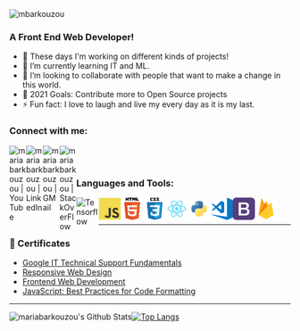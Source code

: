      
     
 <img src="https://drive.google.com/file/d/1t9NGFYgUsZFFr3jhWfnCWxM_dxGoEQs8/view?usp=sharing" alt="mbarkouzou" />


### A Front End Web Developer!
- 🔭 These days I'm working on different kinds of projects!
- 🌱 I’m currently learning IT and ML.
- 👯 I’m looking to collaborate with people that want to make a change in this world.
- 🥅 2021 Goals: Contribute more to Open Source projects
- ⚡ Fun fact: I love to laugh and live my every day as it is my last.

### Connect with me:

[<img align="left" alt="mariabarkouzou | YouTube" width="30px" src="https://image.flaticon.com/icons/png/512/1384/1384060.png" />][youtube]
[<img align="left" alt="mariabarkouzou | LinkedIn" width="30px" src="https://image.flaticon.com/icons/png/512/174/174857.png" />][linkedin]
<a href="mailto:mbarkouzou@gmail.com"><img align="left" alt="mariabarkouzou | GMail" width="30px" src="https://image.flaticon.com/icons/png/512/732/732200.png" />
[<img align="left" alt="mariabarkouzou | StackOverFlow" width="30px" src="https://image.flaticon.com/icons/png/512/2111/2111628.png" />][stackoverflow]

<br />
<br />

### Languages and Tools:


[<img align="left" alt="Tensorflow" width="40px" src="https://upload.wikimedia.org/wikipedia/commons/thumb/2/2d/Tensorflow_logo.svg/1200px-Tensorflow_logo.svg.png"/>][github]
[<img align="left" alt="JavaScript" width="40px" src="https://github.com/devicons/devicon/blob/master/icons/javascript/javascript-original.svg"/>][github]
[<img align="left" alt="HTML5" width="40px" src="https://raw.githubusercontent.com/github/explore/80688e429a7d4ef2fca1e82350fe8e3517d3494d/topics/html/html.png"/>][github]
[<img align="left" alt="CSS" width="40px" src="https://raw.githubusercontent.com/github/explore/80688e429a7d4ef2fca1e82350fe8e3517d3494d/topics/css/css.png"/>][github]
[<img align="left" alt="React" width="40px" src="https://raw.githubusercontent.com/github/explore/80688e429a7d4ef2fca1e82350fe8e3517d3494d/topics/react/react.png"/>][github]
[<img align="left" alt="Python" width="40px" src="https://raw.githubusercontent.com/github/explore/80688e429a7d4ef2fca1e82350fe8e3517d3494d/topics/python/python.png"/>][github]
[<img align="left" alt="VS Code" src="https://raw.githubusercontent.com/github/explore/80688e429a7d4ef2fca1e82350fe8e3517d3494d/topics/visual-studio-code/visual-studio-code.png" width="40px"/>][github]
[<img align="left" alt="Bootstrap" width="40px" src="https://raw.githubusercontent.com/github/explore/80688e429a7d4ef2fca1e82350fe8e3517d3494d/topics/bootstrap/bootstrap.png"/>][github]
[<img align="left" alt="Firebase" width="40px" src="https://raw.githubusercontent.com/github/explore/80688e429a7d4ef2fca1e82350fe8e3517d3494d/topics/firebase/firebase.png"/>][github]
     
     
<br />
<br />

---


### 📜 Certificates

- [Google IT Technical Support Fundamentals](https://www.coursera.org/account/accomplishments/certificate/E63W38CRHTPT)
- [Responsive Web Design](https://www.freecodecamp.org/certification/mariabarkouzou/responsive-web-design)
- [Frontend Web Development](https://drive.google.com/file/d/1SAftTAIKS8w-pdt3Y0FoKjrROT4puodr/view?usp=sharing)
- [JavaScript: Best Practices for Code Formatting](https://drive.google.com/file/d/13xE_P1O8n6vgbKFxXHc-Pr941jZnk5Nz/view?usp=sharing)

---

<img align="left" alt="mariabarkouzou's Github Stats" src="https://github-readme-stats.vercel.app/api?username=mariabarkouzou&theme=tokyonight" />

[![Top Langs](https://github-readme-stats.vercel.app/api/top-langs/?username=mariabarkouzou&theme=tokyonight)](https://github.com/mariabarkouzou)




[youtube]:https://www.youtube.com/channel/UCZAwc4NzUv8E_wsyAuJfdNg
[linkedin]: https://www.linkedin.com/in/mariabarkouzou
[github]:  https://github.com/mariabarkouzou
[stackoverflow]: https://stackexchange.com/users/20222925/maria-barkouzou
